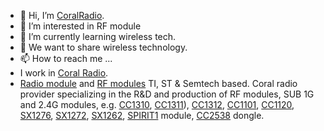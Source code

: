 - 👋 Hi, I’m [CoralRadio](https://www.coralradio.com).
- 👀 I’m interested in RF module
- 🌱 I’m currently learning wireless tech.
- 💞️ We want to share wireless technology.
- 📫 How to reach me ...
- I work in [Coral Radio](https://www.coralradio.com). 
- [Radio module](https://www.coralradio.com) and [RF modules](https://www.coralradio.com) TI, ST & Semtech based. Coral radio provider specializing in the R&D and production of RF modules, SUB 1G and 2.4G modules, e.g. [CC1310](https://www.coralradio.com/en/CC1310.html), [CC1311](https://www.coralradio.com/en/CC1311/N622PA.html)), [CC1312](https://www.coralradio.com/en/CC1312/N621PA.html), [CC1101](https://www.coralradio.com/en/CC1101/N503AS.html), [CC1120](https://www.coralradio.com/en/CC1120/N516AS.html), [SX1276](https://www.coralradio.com/en/sx1276/N426AS.html), [SX1272](https://www.coralradio.com/en/SX1272/N410AS.html), [SX1262](https://www.coralradio.com/en/SX1262/N401AS.html), [SPIRIT1](https://www.coralradio.com/en/SPIRIT1/N565AS.html) module, [CC2538](https://www.coralradio.com/en/CC2538/N710AP.html) dongle.
<!---
CoralRadio/CoralRadio is a ✨ special ✨ repository because its `README.md` (this file) appears on your GitHub profile.
You can click the Preview link to take a look at your changes.
--->
